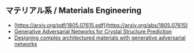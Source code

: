 <a id="Material"></a>

## マテリアル系 / Materials Engineering

- [https://arxiv.org/pdf/1805.07615.pdf](https://arxiv.org/abs/1805.07615)
- [Generative Adversarial Networks for Crystal Structure Prediction](https://pubs.acs.org/doi/10.1021/acscentsci.0c00426)
- [Designing complex architectured materials with generative adversarial networks](https://www.ncbi.nlm.nih.gov/pmc/articles/PMC7182413/pdf/aaz4169.pdf)
